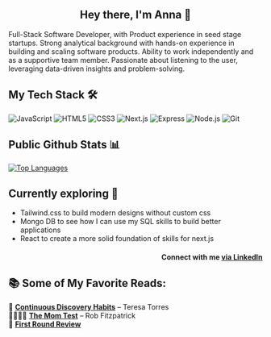 <div align = "center">
  
## Hey there, I'm Anna 👋
</div>

Full-Stack Software Developer, with Product experience in seed stage startups. Strong analytical background with hands-on experience in building and scaling software products. Ability to work independently and as a supportive team member. Passionate about listening to the user, leveraging data-driven insights and problem-solving.


## My Tech Stack 🛠
![JavaScript](https://img.shields.io/badge/-JavaScript-F7DF1E?style=flat&logo=javascript&logoColor=black)
![HTML5](https://img.shields.io/badge/-HTML5-E34F26?style=flat&logo=html5&logoColor=white)
![CSS3](https://img.shields.io/badge/-CSS3-1572B6?style=flat&logo=css3)
![Next.js](https://img.shields.io/badge/-Next.js-000000?style=flat&logo=nextdotjs)
![Express](https://img.shields.io/badge/-Express-000000?style=flat&logo=express)
![Node.js](https://img.shields.io/badge/-Node.js-339933?style=flat&logo=node.js&logoColor=white)
![Git](https://img.shields.io/badge/-Git-F05032?style=flat&logo=git&logoColor=white)


## Public Github Stats  📊
[![Top Languages](https://github-readme-stats.vercel.app/api/top-langs/?username=annavanwingerden&layout=compact)](https://github.com/anuraghazra/github-readme-stats)

## Currently exploring 🚀
* Tailwind.css to build modern designs without custom css
* Mongo DB to see how I can use my SQL skills to build better applications
* React to create a more solid foundation of skills for next.js


<div align = "right">
  
#### Connect with me [via LinkedIn](https://www.linkedin.com/in/anna-van-wingerden/)
</div>

## 📚 Some of My Favorite Reads:
📖 [**Continuous Discovery Habits**](https://www.amazon.com/dp/1736633309) – Teresa Torres  
👩‍👩‍👧‍👧 [**The Mom Test**](https://www.momtestbook.com/) – Rob Fitzpatrick  
📰 [**First Round Review**](https://review.firstround.com/)  
